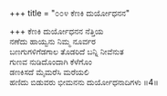 +++
title = "೦೦೪ ಕೆಣಕಿ ದುರ್ಯೋಧನನ"

+++
ಕೆಣಕಿ ದುರ್ಯೋಧನನ ನೆತ್ತಿಯ  
ನಣೆದು ಹಾಯ್ವನು ನಿಮ್ಮ ನೂರ್ವರ  
ಬಣಗುಗಳಿಗೆಡಗಾಲ ತೊಡರಿದೆ ಬನ್ನಿ ನೀವೆನುತ   
ಗುಣವ ನುಡಿದೊಂದಾಗಿ ಕೆಳೆಗೊಂ  
ಡಣಕಿಸದೆ ಮೈಮರೆಸಿ ಮರೆಯಲಿ  
ಹಣಿದು ಬಿಡುವರು ಭೀಮನನು ದುರ್ಯೋಧನಾದಿಗಳು     ॥4॥